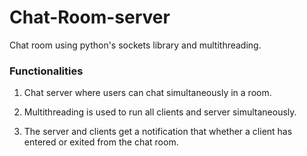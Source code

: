 # Chat-Room-server
Chat room using python's sockets library and multithreading.

### Functionalities
1. Chat server where users can chat simultaneously in a room.

2. Multithreading is used to run all clients and server simultaneously. 

3. The server and clients get a notification that whether a client has entered or exited from the chat room.

